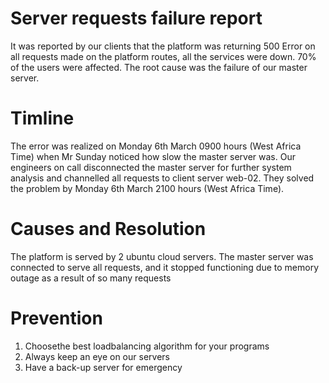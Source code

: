 <h1> Server requests failure report </h1>

It was reported by our clients that the platform was returning 500 Error on all requests made on the platform routes, all the services were down. 70% of the users were affected. The root cause was the failure of our master server.

<h1> Timline </h1>

The error was realized on Monday 6th March 0900 hours (West Africa Time) when Mr Sunday noticed how slow the master server was. Our engineers on call disconnected the master server for further system analysis and channelled all requests to client server web-02. They solved the problem by Monday 6th March 2100 hours (West Africa Time).

<h1> Causes and Resolution </h1>

The platform is served by 2 ubuntu cloud servers. The master server  was connected to serve all requests, and it stopped functioning due to memory outage as a result of so many requests

<h1> Prevention </h1>

<ol>
    <li> Choosethe best loadbalancing algorithm for your programs </li>
    <li> Always keep an eye on our servers </li>
    <li> Have a back-up server for emergency </li>
<ol>

